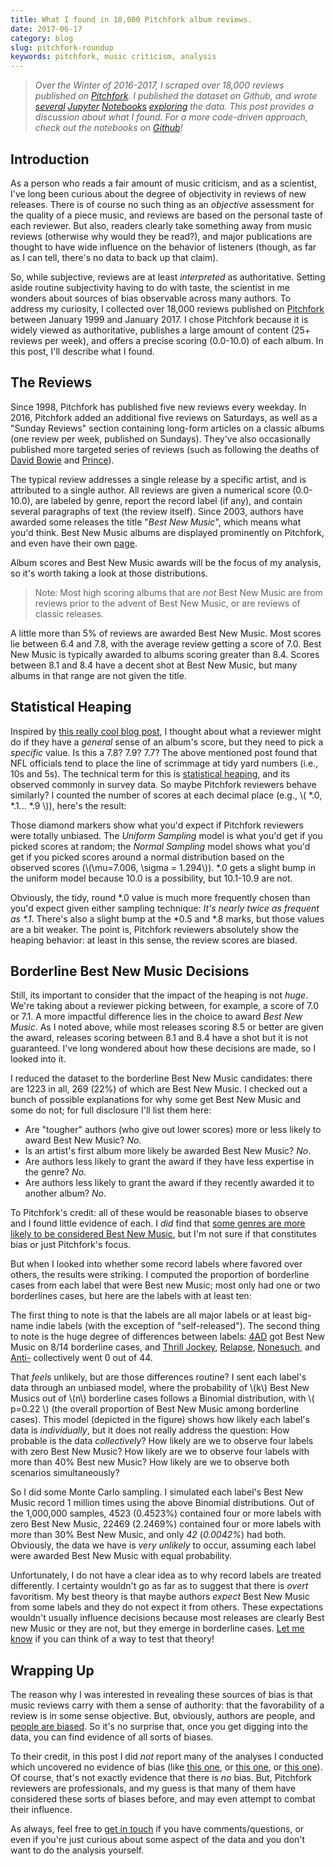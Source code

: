 ```yaml
---
title: What I found in 18,000 Pitchfork album reviews.
date: 2017-06-17
category: blog
slug: pitchfork-roundup
keywords: pitchfork, music criticism, analysis
---
```



>_Over the Winter of 2016-2017, I scraped over 18,000 reviews published on [Pitchfork](http://pitchfork.com/). I published the dataset on Github, and wrote [several](http://nbviewer.jupyter.org/github/nolanbconaway/pitchfork-data/blob/master/notebooks/author-autocorrelation.ipynb) [Jupyter](http://nbviewer.jupyter.org/github/nolanbconaway/pitchfork-data/blob/master/notebooks/best-new-music-iid.ipynb) [Notebooks](http://nbviewer.jupyter.org/github/nolanbconaway/pitchfork-data/blob/master/notebooks/artist-development.ipynb) [exploring](http://nbviewer.jupyter.org/github/nolanbconaway/pitchfork-data/blob/master/notebooks/review-score-exploration.ipynb) the data. This post provides a discussion about what I found. For a more code-driven approach, check out the notebooks on [Github](https://github.com/nolanbconaway/pitchfork-data)!_


## Introduction

As a person who reads a fair amount of music criticism, and as a scientist, I've long been curious about the degree of objectivity in reviews of new releases. There is of course no such thing as an _objective_ assessment for the quality of a piece music, and reviews are based on the personal taste of each reviewer. But also, readers clearly take something away from music reviews (otherwise why would they be read?), and major publications are thought to have wide influence on the behavior of listeners (though, as far as I can tell, there's no data to back up that claim).

So, while subjective, reviews are at least _interpreted_ as authoritative. Setting aside routine subjectivity having to do with taste, the scientist in me wonders about sources of bias observable across many authors. To address my curiosity, I collected over 18,000 reviews published on [Pitchfork](http://pitchfork.com/) between January 1999 and January 2017. I chose Pitchfork because it is widely viewed as authoritative, publishes a large amount of content (25+ reviews per week), and offers a precise scoring (0.0-10.0) of each album. In this post, I'll describe what I found.

## The Reviews

Since 1998, Pitchfork has published five new reviews every weekday. In 2016, Pitchfork added an additional five reviews on Saturdays, as well as a "Sunday Reviews" section containing long-form articles on a classic albums (one review per week, published on Sundays). They've also occasionally published more targeted series of reviews (such as following the deaths of [David Bowie](http://pitchfork.com/artists/438-david-bowie/) and [Prince](http://pitchfork.com/artists/3397-prince/)).

The typical review addresses a single release by a specific artist, and is attributed to a single author. All reviews are given a numerical score (0.0-10.0), are labeled by genre, report the record label (if any), and contain several paragraphs of text (the review itself). Since 2003, authors have awarded some releases the title "_Best New Music_", which means what you'd think. Best New Music albums are displayed prominently on Pitchfork, and even have their own [page](http://pitchfork.com/reviews/best/albums/).

Album scores and Best New Music awards will be the focus of my analysis, so it's worth taking a look at those distributions.

<object type="image/svg+xml" data="{attach}pitchfork-roundup/score-bmn-hist.svg"></object>

> Note: Most high scoring albums that are _not_ Best New Music are from reviews prior to the advent of Best New Music, or are reviews of classic releases.

A little more than 5% of reviews are awarded Best New Music. Most scores lie between 6.4 and 7.8, with the average review getting a score of 7.0. Best New Music is typically awarded to albums scoring greater than 8.4. Scores between 8.1 and 8.4 have a decent shot at Best New Music, but many albums in that range are not given the title. 

## Statistical Heaping

Inspired by [this really cool blog post](https://gutterstats.wordpress.com/2015/11/03/are-nfl-officials-biased-with-their-ball-placement/), I thought about what a reviewer might do if they have a _general_ sense of an album's score, but they need to pick a _specific_ value. Is this a 7.8? 7.9? 7.7? The above mentioned post found that NFL officials tend to place the line of scrimmage at tidy yard numbers (i.e., 10s and 5s). The technical term for this is [statistical heaping](http://ww2.amstat.org/sections/SRMS/Proceedings/y1958/Patterns%20Of%20Heaping%20In%20The%20Reporting%20Of%20Numerical%20Data.pdf), and its observed commonly in survey data. So maybe Pitchfork reviewers behave similarly? I counted the number of scores at each decimal place (e.g., \\( *.0, *.1... *.9 \\)), here's the result:

<object type="image/svg+xml" data="{attach}pitchfork-roundup/score-anchor-points.svg"></object>

Those diamond markers show what you'd expect if Pitchfork reviewers were totally unbiased. The _Uniform Sampling_ model is what you'd get if you picked scores at random; the _Normal Sampling_ model shows what you'd get if you picked scores around a normal distribution  based on the observed scores (\\(\mu=7.006, \sigma = 1.294\\)). *.0 gets a slight bump in the uniform model because 10.0 is a possibility, but 10.1-10.9 are not. 

Obviously, the tidy, round *.0 value is much more frequently chosen than you'd expect given either sampling technique: _It's nearly twice as frequent as *.1_. There's also a slight bump at the *0.5 and *.8  marks, but those values are a bit weaker. The point is, Pitchfork reviewers absolutely show the heaping behavior: at least in this sense, the review scores are biased. 

## Borderline Best New Music Decisions

Still, its important to consider that the impact of the heaping is not _huge_. We're taking about a reviewer picking between, for example, a score of 7.0 or 7.1. A more impactful difference lies in the choice to award _Best New Music_. As I noted above, while most releases scoring 8.5 or better are given the award, releases scoring between 8.1 and 8.4 have a shot but it is not guaranteed. I've long wondered about how these decisions are made, so I looked into it.

I reduced the dataset to the borderline Best New Music candidates: there are 1223 in all, 269 (22%) of which are Best New Music. I checked out a bunch of possible explanations for why some get Best New Music and some do not; for full disclosure I'll list them here:

- Are "tougher" authors (who give out lower scores) more or less likely to award Best New Music? _No_.
- Is an artist's first album more likely be awarded Best New Music? _No_.
- Are authors less likely to grant the award if they have less expertise in the genre? _No_.
- Are authors less likely to grant the award if they recently awarded it to another album? _No_.

To Pitchfork's credit: all of these would be reasonable biases to observe and I found little evidence of each. I _did_ find that [some genres are more likely to be considered Best New Music](https://twitter.com/nolanbconaway/status/875568013050658818), but I'm not sure if that constitutes bias or just Pitchfork's focus.

But when I looked into whether some record labels where favored over others, the results were striking. I computed the proportion of borderline cases from each label that were Best new Music; most only had one or two borderlines cases, but here are the labels with at least ten:

<object type="image/svg+xml" data="{attach}pitchfork-roundup/borderline-by-label.svg"></object>

The first thing to note is that the labels are all major labels or at least big-name indie labels (with the exception of "self-released"). The second thing to note is the huge degree of differences between labels: [4AD](https://en.wikipedia.org/wiki/4AD) got Best New Music on 8/14 borderline cases, and [Thrill Jockey](https://en.wikipedia.org/wiki/Thrill_Jockey), [Relapse](https://en.wikipedia.org/wiki/Relapse_Records), [Nonesuch](https://en.wikipedia.org/wiki/Nonesuch_Records), and [Anti-](https://en.wikipedia.org/wiki/Anti-_(record_label)) collectively went 0 out of 44. 

That _feels_ unlikely, but are those differences routine? I sent each label's data through an unbiased model, where the probability of \\(k\\) Best New Musics out of \\(n\\) borderline cases follows a Binomial distribution, with \\( p=0.22 \\) (the overall proportion of Best New Music among borderline cases). This model (depicted in the figure) shows how likely each label's data is _individually_, but it does not really address the question: How probable is the data _collectively_?  How likely are we to observe four labels with zero Best New Music? How likely are we to observe four labels with more than 40% Best new Music? How likely are we to observe both scenarios simultaneously?

So I did some Monte Carlo sampling. I simulated each label's Best New Music record 1 million times using the above Binomial distributions. Out of the 1,000,000 samples, 4523 (0.4523%) contained four or more labels with zero Best New Music, 22469 (2.2469%) contained four or more labels with more than 30% Best New Music, and only _42_ (_0.0042%_) had both. Obviously, the data we have is _very unlikely_ to occur, assuming each label were awarded Best New Music with equal probability.

Unfortunately, I do not have a clear idea as to why record labels are treated differently. I certainty wouldn't go as far as to suggest that there is _overt_ favoritism. My best theory is that maybe authors _expect_ Best New Music from some labels and they do not expect it from others. These expectations wouldn't usually influence decisions because most releases are clearly Best new Music or they are not, but they emerge in borderline cases. [Let me know](mailto:nolanbconaway@gmail.com) if you can think of a way to test that theory!


## Wrapping Up

The reason why I was interested in revealing these sources of bias is that music reviews carry with them a sense of authority: that the favorability of a review is in some sense objective. But, obviously, authors are people, and [people are biased](https://en.wikipedia.org/wiki/List_of_cognitive_biases#Decision-making.2C_belief.2C_and_behavioral_biases). So it's no surprise that, once you get digging into the data, you can find evidence of all sorts of biases. 

To their credit, in this post I did _not_ report many of the analyses I conducted which uncovered no evidence of bias (like [this one](https://twitter.com/nolanbconaway/status/873754026080436224), or [this one](http://nbviewer.jupyter.org/github/nolanbconaway/pitchfork-data/blob/master/notebooks/reviewer-development.ipynb), or [this one](http://nbviewer.jupyter.org/github/nolanbconaway/pitchfork-data/blob/master/notebooks/best-new-music-iid.ipynb)). Of course, that's not exactly evidence that there is _no_ bias. But, Pitchfork reviewers are professionals, and my guess is that many of them have considered these sorts of biases before, and may even attempt to combat their influence.

As always, feel free to [get in touch](mailto:nolanbconaway@gmail.com) if you have comments/questions, or even if you're just curious about some aspect of the data and you don't want to do the analysis yourself.
